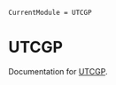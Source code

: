 ```@meta
CurrentModule = UTCGP
```

# UTCGP

Documentation for [UTCGP](https://github.com/camilo/UTCGP.jl).

```@index
```

